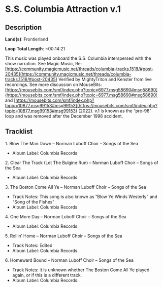 # S.S. Columbia Attraction v.1

## Description

**Land(s)**: Frontierland

**Loop Total Length**: ~00:14:21

This music was played onboard the S.S. Columbia interspersed with the show narration. See Magic Music, Re: [https://community.magicmusic.net/threads/columbia-tracks.1518/#post-20435](https://community.magicmusic.net/threads/columbia-tracks.1518/#post-20435) Verified by MightyTriton and Kenster from live recordings. See more discussion on MouseBits: [https://mousebits.com/smf/index.php?topic=6977.msg58690#msg58690](https://mousebits.com/smf/index.php?topic=6977.msg58690#msg58690) and [https://mousebits.com/smf/index.php?topic=10877.msg99153#msg99153](https://mousebits.com/smf/index.php?topic=10877.msg99153#msg99153) (2022). v.1 is known as the “pre-98” loop and was removed after the December 1998 accident.

## Tracklist

1\. Blow The Man Down – Norman Luboff Choir – Songs of the Sea

- Album Label: Columbia Records

2\. Clear The Track (Let The Bulgine Run) – Norman Luboff Choir – Songs of the Sea

- Album Label: Columbia Records

3\. The Boston Come All Ye – Norman Luboff Choir – Songs of the Sea

- Track Notes: This song is also known as “Blow Ye Winds Westerly” and “Song of the Fishes”
- Album Label: Columbia Records

4\. One More Day – Norman Luboff Choir – Songs of the Sea

- Album Label: Columbia Records

5\. Rollin’ Home – Norman Luboff Choir – Songs of the Sea

- Track Notes: Edited
- Album Label: Columbia Records

6\. Homeward Bound – Norman Luboff Choir – Songs of the Sea

- Track Notes: It is unknown whether The Boston Come All Ye played again, or if this is a different track.
- Album Label: Columbia Records
